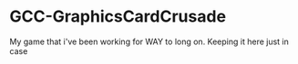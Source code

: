 # GCC-GraphicsCardCrusade
My game that i've been working for WAY to long on. Keeping it here just in case
